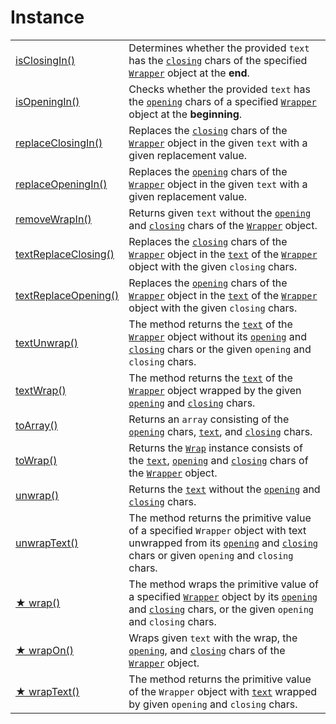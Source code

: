 # Instance

|                                                       |                                                                                                                                                                                                                                                                                                               |
| ----------------------------------------------------- | ------------------------------------------------------------------------------------------------------------------------------------------------------------------------------------------------------------------------------------------------------------------------------------------------------------- |
| [isClosingIn()](methods/isclosingin.md)               | Determines whether the provided `text` has the [`closing`](../../wrap/accessors/#wrap.prototype.closing) chars of the specified [`Wrapper`](../description.md) object at the **end**.                                                                                                                         |
| [isOpeningIn()](methods/isopeningin.md)               | Checks whether the provided `text` has the [`opening`](../../wrap/accessors/#wrap.prototype.opening) chars of a specified [`Wrapper`](../description.md) object at the **beginning**.                                                                                                                         |
| [replaceClosingIn()](methods/replaceclosingin.md)     | Replaces the [`closing`](../../wrap/accessors/#wrap.prototype.closing) chars of the [`Wrapper`](../description.md) object in the given `text` with a given replacement value.                                                                                                                                 |
| [replaceOpeningIn()](methods/replaceopeningin.md)     | Replaces the [`opening`](../../wrap/accessors/#wrap.prototype.opening) chars of the [`Wrapper`](../description.md) object in the given `text` with a given replacement value.                                                                                                                                 |
| [removeWrapIn()](methods/removewrapin.md)             | Returns given `text` without the [`opening`](../../wrap/accessors/#wrap.prototype.opening) and [`closing`](../../wrap/accessors/#wrap.prototype.closing) chars of the [`Wrapper`](../description.md) object.                                                                                                  |
| [textReplaceClosing()](methods/textreplaceclosing.md) | Replaces the [`closing`](../../wrap/accessors/#wrap.prototype.closing) chars of the [`Wrapper`](../description.md) object in the [`text`](../../wrap/accessors/#wrap.prototype.text) of the [`Wrapper`](../description.md) object with the given `closing` chars.                                             |
| [textReplaceOpening()](methods/textreplaceopening.md) | Replaces the [`opening`](../../wrap/accessors/#wrap.prototype.opening) chars of the [`Wrapper`](../description.md) object in the [`text`](../../wrap/accessors/#wrap.prototype.text) of the [`Wrapper`](../description.md) object with the given `closing` chars.                                             |
| [textUnwrap()](methods/textunwrap.md)                 | The method returns the [`text`](../../wrap/accessors/#wrap.prototype.text) of the [`Wrapper`](../description.md) object without its [`opening`](../../wrap/accessors/#wrap.prototype.opening) and [`closing`](../../wrap/accessors/#wrap.prototype.closing) chars or the given `opening` and `closing` chars. |
| [textWrap()](methods/textwrap.md)                     | The method returns the [`text`](../../wrap/accessors/#wrap.prototype.text) of the [`Wrapper`](../description.md) object wrapped by the given [`opening`](../../wrap/accessors/#wrap.prototype.opening) and [`closing`](../../wrap/accessors/#wrap.prototype.closing) chars.                                   |
| [toArray()](methods/toarray.md)                       | Returns an `array` consisting of the [`opening`](../../wrap/accessors/#wrap.prototype.opening) chars, [`text`](../../wrap/accessors/#wrap.prototype.text), and [`closing`](../../wrap/accessors/#wrap.prototype.closing) chars.                                                                               |
| [toWrap()](methods/towrap.md)                         | Returns the [`Wrap`](../../wrap/description.md) instance consists of the [`text`](../../wrap/accessors/#wrap.prototype.text), [`opening`](../../wrap/accessors/#wrap.prototype.opening) and [`closing`](../../wrap/accessors/#wrap.prototype.closing) chars of the [`Wrapper`](../description.md) object.     |
| [unwrap()](methods/unwrap.md)                         | Returns the [`text`](../../wrap/accessors/#wrap.prototype.text) without the [`opening`](../../wrap/accessors/#wrap.prototype.opening) and [`closing`](../../wrap/accessors/#wrap.prototype.closing) chars.                                                                                                    |
| [unwrapText()](methods/unwraptext.md)                 | The method returns the primitive value of a specified `Wrapper` object with text unwrapped from its [`opening`](../../wrap/accessors/#wrap.prototype.opening) and [`closing`](../../wrap/accessors/#wrap.prototype.closing) chars or given `opening` and `closing` chars.                                     |
| [★ wrap()](methods/wrap.md)                           | The method wraps the primitive value of a specified [`Wrapper`](../description.md) object by its [`opening`](../../wrap/accessors/#wrap.prototype.opening) and [`closing`](../../wrap/accessors/#wrap.prototype.closing) chars, or the given `opening` and `closing` chars.                                   |
| [★ wrapOn()](methods/wrapon.md)                       | Wraps given `text` with the wrap, the [`opening`](../../wrap/accessors/#wrap.prototype.opening), and [`closing`](../../wrap/accessors/#wrap.prototype.closing) chars of the [`Wrapper`](../description.md) object.                                                                                            |
| [★ wrapText()](methods/wraptext.md)                   | The method returns the primitive value of the `Wrapper` object with [`text`](../../wrap/accessors/#wrap.prototype.text) wrapped by given `opening` and `closing` chars.                                                                                                                                       |
